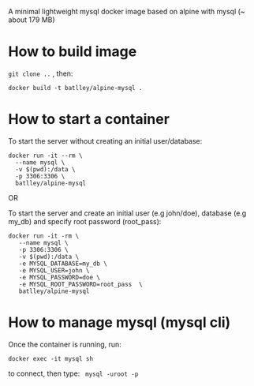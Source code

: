 A minimal lightweight  mysql docker image based on alpine with mysql (~ about 179 MB)

# How to build image

`git clone ..` , then:

```
docker build -t batlley/alpine-mysql .
```

# How to start a container

To start the server without creating an initial user/database:

```
docker run -it --rm \
  --name mysql \
  -v $(pwd):/data \
  -p 3306:3306 \
  batlley/alpine-mysql
```

OR

To start the server and create an initial user (e.g john/doe), database (e.g my_db) and specify root password (root\_pass):

```
docker run -it -rm \
   --name mysql \
   -p 3306:3306 \
   -v $(pwd):/data \
   -e MYSQL_DATABASE=my_db \
   -e MYSQL_USER=john \
   -e MYSQL_PASSWORD=doe \
   -e MYSQL_ROOT_PASSWORD=root_pass  \
   batlley/alpine-mysql
```

# How to manage mysql (mysql cli)

Once the container is running, run:

```
docker exec -it mysql sh
```

to connect, then type:  `` mysql -uroot -p``


